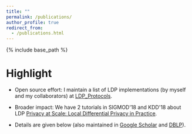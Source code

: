```yaml
---
title: ""
permalink: /publications/
author_profile: true
redirect_from: 
  - /publications.html
---
```


{% include base_path %}

Highlight
======

* Open source effort: I maintain a list of LDP implementations (by myself and my collaborators) at [LDP_Protocols](https://github.com/vvv214/LDP_Protocols).

* Broader impact: We have 2 tutorials in SIGMOD'18 and KDD'18 about LDP [Privacy at Scale: Local Differential Privacy in Practice](https://sites.google.com/view/kdd2018-tutorial/home).


<!---
* 8 first-author papers in top-tier conferences VLDB'20, NDSS'20, SIGMOD'19, CCS'18 (co-first author), SP'18, Usenix'17, CCS'16 and journal TDSC'19.

* During undergrad, I published 2.x first-author papers in AsiaCCS'16, PloS ONE'15, and SoCG'14 (alphabetical order).
-->

* Details are given below (also maintained in [Google Scholar](https://scholar.google.com/citations?user=TkgyXGwAAAAJ&hl=en&oi=ao) and [DBLP](https://dblp.uni-trier.de/pers/hd/w/Wang_0001:Tianhao)).

<script src="https://bibbase.org/show?bib=https%3A%2F%2Ftianhao.wang%2Ffiles%2Ftianhao.bib&jsonp=1"></script>
